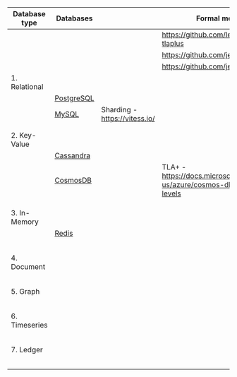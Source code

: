 
| Database type | Databases        |                  | Formal methods                           | 
| --------------| ---------------- | ---------------- | ---------------- |
|               |                  |                  | https://github.com/lemmy/awesome-tlaplus |
|               |                  |                  | https://github.com/jepsen-io/jepsen |
|               |                  |                  | https://github.com/jepsen-io/elle |
| 1. Relational | | | |
|  | [PostgreSQL](https://dbdb.io/db/postgresql) | | |
|  |  [MySQL](https://dbdb.io/db/mysql) | Sharding - https://vitess.io/ |  |
|  | | | |
|  | | | |
| 2. Key-Value |  |  | |
|  | [Cassandra](https://dbdb.io/db/cassandra) | | |
|  | [CosmosDB](https://dbdb.io/db/cosmos-db) |  | TLA+ - https://docs.microsoft.com/en-us/azure/cosmos-db/consistency-levels |
|  | | | |
|  | | | |
|  | | | |
| 3. In-Memory | | | |
|  | [Redis](https://dbdb.io/db/redis) | | |
|  | | | |
|  | | | |
|  | | | |
|  | | | |
|  | | | |
| 4. Document | | | |
|  | | | |
|  | | | |
|  | | | |
|  | | | |
|  | | | |
| 5. Graph | | | |
|  | | | |
|  | | | |
|  | | | |
|  | | | |
|  | | | |
| 6. Timeseries | | | |
|  | | | |
|  | | | |
|  | | | |
|  | | | |
|  | | | |
| 7. Ledger | | | |
|  | | | |
|  | | | |
|  | | | |
|  | | | |
|  | | | |






